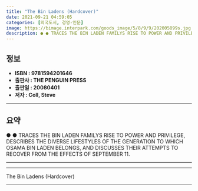 ```yaml
---
title: "The Bin Ladens (Hardcover)"
date: 2021-09-21 04:59:05
categories: [외국도서, 경영-인문]
image: https://bimage.interpark.com/goods_image/5/8/9/9/202005899s.jpg
description: ● ● TRACES THE BIN LADEN FAMILYS RISE TO POWER AND PRIVILEGE, DESCRIBES THE DIVERSE LIFESTYLES OF THE GENERATION TO WHICH OSAMA BIN LADEN BELONGS, AND DISCUSS
---
```


## **정보**

- **ISBN : 9781594201646**
- **출판사 : THE PENGUIN PRESS**
- **출판일 : 20080401**
- **저자 : Coll, Steve**

------



## **요약**

●  ●  TRACES THE BIN LADEN FAMILYS RISE TO POWER AND PRIVILEGE, DESCRIBES THE DIVERSE LIFESTYLES OF THE GENERATION TO WHICH OSAMA BIN LADEN BELONGS, AND DISCUSSES THEIR ATTEMPTS TO RECOVER FROM THE EFFECTS OF SEPTEMBER 11.

------



------


The Bin Ladens (Hardcover) 

------


